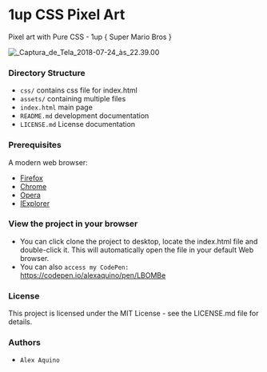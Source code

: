 # 1up CSS Pixel Art

Pixel art with Pure CSS - 1up { Super Mario Bros }

![_Captura_de_Tela_2018-07-24_às_22.39.00](/uploads/9d7fcbf270229cf12aa4a968288b6352/_Captura_de_Tela_2018-07-24_às_22.39.00.png)

### Directory Structure

* `css/` contains css file for index.html
* `assets/` containing multiple files
* `index.html` main page
* `README.md` development documentation
* `LICENSE.md` License documentation


### Prerequisites

A modern web browser:
* [Firefox] 
* [Chrome] 
* [Opera]
* [IExplorer] 

[Firefox]: https://www.mozilla.org/pt-BR/firefox/new/
[Chrome]: https://www.google.com/chrome/
[Opera]: http://www.opera.com/
[IExplorer]: https://www.microsoft.com/pt-br/download/internet-explorer.aspx/


### View the project in your browser

* You can click clone the project to desktop, locate the index.html file and double-click it. This will automatically open the file in your default Web browser. 
* You can also `access my CodePen:` https://codepen.io/alexaquino/pen/LBOMBe

### License

This project is licensed under the MIT License - see the LICENSE.md file for details.

### Authors

* `Alex Aquino`
